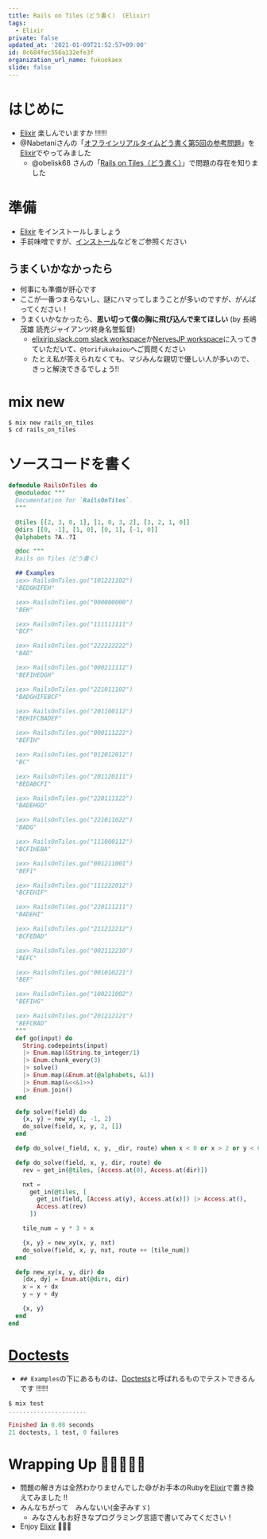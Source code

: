 ```yaml
---
title: Rails on Tiles（どう書く） (Elixir)
tags:
  - Elixir
private: false
updated_at: '2021-01-09T21:52:57+09:00'
id: 8c684fec556a132efe3f
organization_url_name: fukuokaex
slide: false
---
```

# はじめに
- [Elixir](https://elixir-lang.org/) 楽しんでいますか :bangbang::bangbang::bangbang:
- @Nabetaniさんの「[オフラインリアルタイムどう書く第5回の参考問題](https://qiita.com/Nabetani/items/0ddde0164a745cd09c34)」を[Elixir](https://elixir-lang.org/)でやってみました
    - @obelisk68 さんの「[Rails on Tiles（どう書く）](https://qiita.com/obelisk68/items/94971d9aacbc1c8725a2)」で問題の存在を知りました

# 準備
- [Elixir](https://elixir-lang.org/) をインストールしましょう
- 手前味噌ですが、[インストール](https://qiita.com/torifukukaiou/items/d04d0273749c41eb50af#0-%E3%82%A4%E3%83%B3%E3%82%B9%E3%83%88%E3%83%BC%E3%83%AB)などをご参照ください

## うまくいかなかったら
- 何事にも準備が肝心です
- ここが一番つまらないし、謎にハマってしまうことが多いのですが、がんばってください！
- うまくいかなかったら、**思い切って僕の胸に飛び込んで来てほしい** (by 長嶋茂雄 読売ジャイアンツ終身名誉監督)
    - [elixirjp.slack.com slack workspace](https://elixirjp.slack.com/join/shared_invite/enQtODE0NjM3NTIyNTMzLTU5NmViZDE4N2Q3MGUyMmI5YTdlNmQ2ZDI4ZDgxZGZiYTVlYmJjOTMzYzk2NGUyMjBhMTBiNDdjYTg3ZjhmYWI)か[NervesJP workspace](https://join.slack.com/t/nerves-jp/shared_invite/enQtNzc0NTM1OTA5MzQ1LTg5NTAyYThiYzRlNDRmNDIwM2ZlZTJiZDc1MmE5NTFjYzA5OTE4ZTM5OWQxODFhZjY1NWJmZTc4NThkMjQ1Yjk)に入ってきていただいて、`@torifukukaiou`へご質問ください
    - たとえ私が答えられなくても、マジみんな親切で優しい人が多いので、きっと解決できるでしょう:bangbang:

# mix new

```
$ mix new rails_on_tiles
$ cd rails_on_tiles
```

# ソースコードを書く

```elixir:lib/rails_on_tiles.ex
defmodule RailsOnTiles do
  @moduledoc """
  Documentation for `RailsOnTiles`.
  """

  @tiles [[2, 3, 0, 1], [1, 0, 3, 2], [3, 2, 1, 0]]
  @dirs [[0, -1], [1, 0], [0, 1], [-1, 0]]
  @alphabets ?A..?I

  @doc """
  Rails on Tiles（どう書く）

  ## Examples
  iex> RailsOnTiles.go("101221102")
  "BEDGHIFEH"

  iex> RailsOnTiles.go("000000000")
  "BEH"

  iex> RailsOnTiles.go("111111111")
  "BCF"

  iex> RailsOnTiles.go("222222222")
  "BAD"

  iex> RailsOnTiles.go("000211112")
  "BEFIHEDGH"

  iex> RailsOnTiles.go("221011102")
  "BADGHIFEBCF"

  iex> RailsOnTiles.go("201100112")
  "BEHIFCBADEF"

  iex> RailsOnTiles.go("000111222")
  "BEFIH"

  iex> RailsOnTiles.go("012012012")
  "BC"

  iex> RailsOnTiles.go("201120111")
  "BEDABCFI"

  iex> RailsOnTiles.go("220111122")
  "BADEHGD"

  iex> RailsOnTiles.go("221011022")
  "BADG"

  iex> RailsOnTiles.go("111000112")
  "BCFIHEBA"

  iex> RailsOnTiles.go("001211001")
  "BEFI"

  iex> RailsOnTiles.go("111222012")
  "BCFEHIF"

  iex> RailsOnTiles.go("220111211")
  "BADEHI"

  iex> RailsOnTiles.go("211212212")
  "BCFEBAD"

  iex> RailsOnTiles.go("002112210")
  "BEFC"

  iex> RailsOnTiles.go("001010221")
  "BEF"

  iex> RailsOnTiles.go("100211002")
  "BEFIHG"

  iex> RailsOnTiles.go("201212121")
  "BEFCBAD"
  """
  def go(input) do
    String.codepoints(input)
    |> Enum.map(&String.to_integer/1)
    |> Enum.chunk_every(3)
    |> solve()
    |> Enum.map(&Enum.at(@alphabets, &1))
    |> Enum.map(&<<&1>>)
    |> Enum.join()
  end

  defp solve(field) do
    {x, y} = new_xy(1, -1, 2)
    do_solve(field, x, y, 2, [])
  end

  defp do_solve(_field, x, y, _dir, route) when x < 0 or x > 2 or y < 0 or y > 2, do: route

  defp do_solve(field, x, y, dir, route) do
    rev = get_in(@tiles, [Access.at(0), Access.at(dir)])

    nxt =
      get_in(@tiles, [
        get_in(field, [Access.at(y), Access.at(x)]) |> Access.at(),
        Access.at(rev)
      ])

    tile_num = y * 3 + x

    {x, y} = new_xy(x, y, nxt)
    do_solve(field, x, y, nxt, route ++ [tile_num])
  end

  defp new_xy(x, y, dir) do
    [dx, dy] = Enum.at(@dirs, dir)
    x = x + dx
    y = y + dy

    {x, y}
  end
end
```

# [Doctests](https://elixir-lang.org/getting-started/mix-otp/docs-tests-and-with.html#doctests)

- `## Examples`の下にあるものは、[Doctests](https://elixir-lang.org/getting-started/mix-otp/docs-tests-and-with.html#doctests)と呼ばれるものでテストできるんです :bangbang::bangbang::bangbang:

```elixir
$ mix test
......................

Finished in 0.08 seconds
21 doctests, 1 test, 0 failures
```

# Wrapping Up 🎍🎍🎍🎍🎍
- 問題の解き方は全然わかりませんでした:sweat_smile:がお手本のRubyを[Elixir](https://elixir-lang.org/)で置き換えてみました :bangbang:
- みんなちがって　みんないい(金子みすゞ)
    - みなさんもお好きなプログラミング言語で書いてみてください！
- Enjoy [Elixir](https://elixir-lang.org/) :rocket::rocket::rocket:
